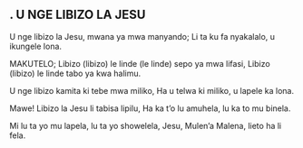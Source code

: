 ## . U NGE LIBIZO LA JESU

U nge libizo la Jesu, mwana ya mwa manyando;
Li ta ku fa nyakalalo, u ikungele lona.

MAKUTELO;
Libizo (libizo) le linde (le linde) sepo ya mwa lifasi,
Libizo (libizo) le linde tabo ya kwa halimu.


U nge libizo kamita ki tebe mwa miliko,
Ha u telwa ki miliko, u lapele ka lona.


Mawe! Libizo la Jesu li tabisa lipilu,
Ha ka t’o lu amuhela, lu ka to mu binela.


Mi lu ta yo mu lapela, lu ta yo showelela,
Jesu, Mulen’a Malena, lieto ha li fela.


